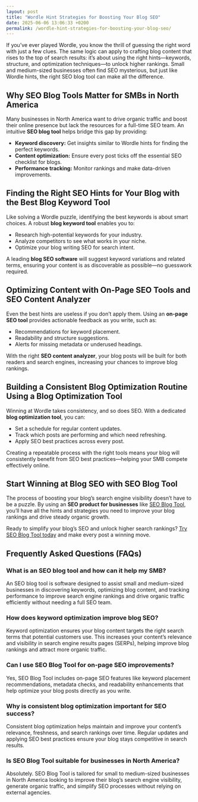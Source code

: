 ```yaml
---
layout: post
title: "Wordle Hint Strategies for Boosting Your Blog SEO"
date: 2025-06-06 13:06:33 +0200
permalink: /wordle-hint-strategies-for-boosting-your-blog-seo/
---
```

If you’ve ever played Wordle, you know the thrill of guessing the right word with just a few clues. The same logic can apply to crafting blog content that rises to the top of search results: it’s about using the right hints—keywords, structure, and optimization techniques—to unlock higher rankings. Small and medium-sized businesses often find SEO mysterious, but just like Wordle hints, the right SEO blog tool can make all the difference.

## Why SEO Blog Tools Matter for SMBs in North America

Many businesses in North America want to drive organic traffic and boost their online presence but lack the resources for a full-time SEO team. An intuitive **SEO blog tool** helps bridge this gap by providing:

- **Keyword discovery:** Get insights similar to Wordle hints for finding the perfect keywords.
- **Content optimization:** Ensure every post ticks off the essential SEO checklist for blogs.
- **Performance tracking:** Monitor rankings and make data-driven improvements.

## Finding the Right SEO Hints for Your Blog with the Best Blog Keyword Tool

Like solving a Wordle puzzle, identifying the best keywords is about smart choices. A robust **blog keyword tool** enables you to:

- Research high-potential keywords for your industry.
- Analyze competitors to see what works in your niche.
- Optimize your blog writing SEO for search intent.

A leading **blog SEO software** will suggest keyword variations and related terms, ensuring your content is as discoverable as possible—no guesswork required.

## Optimizing Content with On-Page SEO Tools and SEO Content Analyzer

Even the best hints are useless if you don’t apply them. Using an **on-page SEO tool** provides actionable feedback as you write, such as:

- Recommendations for keyword placement.
- Readability and structure suggestions.
- Alerts for missing metadata or underused headings.

With the right **SEO content analyzer**, your blog posts will be built for both readers and search engines, increasing your chances to improve blog rankings.

## Building a Consistent Blog Optimization Routine Using a Blog Optimization Tool

Winning at Wordle takes consistency, and so does SEO. With a dedicated **blog optimization tool**, you can:

- Set a schedule for regular content updates.
- Track which posts are performing and which need refreshing.
- Apply SEO best practices across every post.

Creating a repeatable process with the right tools means your blog will consistently benefit from SEO best practices—helping your SMB compete effectively online.

## Start Winning at Blog SEO with SEO Blog Tool

The process of boosting your blog’s search engine visibility doesn’t have to be a puzzle. By using an **SEO product for businesses** like [SEO Blog Tool](https://seoblogtool.com/), you’ll have all the hints and strategies you need to improve your blog rankings and drive steady organic growth.

Ready to simplify your blog’s SEO and unlock higher search rankings? [Try SEO Blog Tool today](https://seoblogtool.com/) and make every post a winning move.

## Frequently Asked Questions (FAQs)

### What is an SEO blog tool and how can it help my SMB?

An SEO blog tool is software designed to assist small and medium-sized businesses in discovering keywords, optimizing blog content, and tracking performance to improve search engine rankings and drive organic traffic efficiently without needing a full SEO team.

### How does keyword optimization improve blog SEO?

Keyword optimization ensures your blog content targets the right search terms that potential customers use. This increases your content’s relevance and visibility in search engine results pages (SERPs), helping improve blog rankings and attract more organic traffic.

### Can I use SEO Blog Tool for on-page SEO improvements?

Yes, SEO Blog Tool includes on-page SEO features like keyword placement recommendations, metadata checks, and readability enhancements that help optimize your blog posts directly as you write.

### Why is consistent blog optimization important for SEO success?

Consistent blog optimization helps maintain and improve your content’s relevance, freshness, and search rankings over time. Regular updates and applying SEO best practices ensure your blog stays competitive in search results.

### Is SEO Blog Tool suitable for businesses in North America?

Absolutely. SEO Blog Tool is tailored for small to medium-sized businesses in North America looking to improve their blog’s search engine visibility, generate organic traffic, and simplify SEO processes without relying on external agencies.

<script type="application/ld+json">
{
  "@context": "https://schema.org",
  "@type": "BlogPosting",
  "headline": "Wordle Hint Strategies for Boosting Your Blog SEO",
  "description": "Learn how small and medium-sized businesses can use SEO blog tools to discover keywords, optimize content, and improve blog rankings with effective strategies.",
  "author": {
    "@type": "Person",
    "name": "SEO Blog Tool"
  },
  "publisher": {
    "@type": "Person",
    "name": "SEO Blog Tool"
  },
  "mainEntityOfPage": "https://seoblogtool.com/blog/wordle-hint-strategies-for-boosting-your-blog-seo",
  "datePublished": "2024-06-01",
  "dateModified": "2024-06-01",
  "inLanguage": "en-US"
}
</script>

<script type="application/ld+json">
{
  "@context": "https://schema.org",
  "@type": "FAQPage",
  "mainEntity": [
    {
      "@type": "Question",
      "name": "What is an SEO blog tool and how can it help my SMB?",
      "acceptedAnswer": {
        "@type": "Answer",
        "text": "An SEO blog tool is software designed to assist small and medium-sized businesses in discovering keywords, optimizing blog content, and tracking performance to improve search engine rankings and drive organic traffic efficiently without needing a full SEO team."
      }
    },
    {
      "@type": "Question",
      "name": "How does keyword optimization improve blog SEO?",
      "acceptedAnswer": {
        "@type": "Answer",
        "text": "Keyword optimization ensures your blog content targets the right search terms that potential customers use. This increases your content’s relevance and visibility in search engine results pages (SERPs), helping improve blog rankings and attract more organic traffic."
      }
    },
    {
      "@type": "Question",
      "name": "Can I use SEO Blog Tool for on-page SEO improvements?",
      "acceptedAnswer": {
        "@type": "Answer",
        "text": "Yes, SEO Blog Tool includes on-page SEO features like keyword placement recommendations, metadata checks, and readability enhancements that help optimize your blog posts directly as you write."
      }
    },
    {
      "@type": "Question",
      "name": "Why is consistent blog optimization important for SEO success?",
      "acceptedAnswer": {
        "@type": "Answer",
        "text": "Consistent blog optimization helps maintain and improve your content’s relevance, freshness, and search rankings over time. Regular updates and applying SEO best practices ensure your blog stays competitive in search results."
      }
    },
    {
      "@type": "Question",
      "name": "Is SEO Blog Tool suitable for businesses in North America?",
      "acceptedAnswer": {
        "@type": "Answer",
        "text": "Absolutely. SEO Blog Tool is tailored for small to medium-sized businesses in North America looking to improve their blog’s search engine visibility, generate organic traffic, and simplify SEO processes without relying on external agencies."
      }
    }
  ]
}
</script>